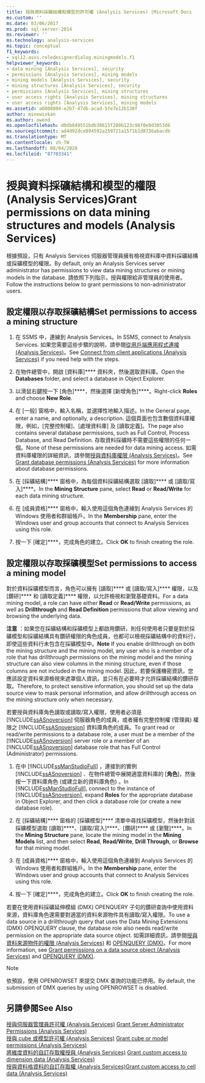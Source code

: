 ```yaml
---
title: 授與資料採礦結構和模型的許可權 (Analysis Services) |Microsoft Docs
ms.custom: ''
ms.date: 03/06/2017
ms.prod: sql-server-2014
ms.reviewer: ''
ms.technology: analysis-services
ms.topic: conceptual
f1_keywords:
- sql12.asvs.roledesignerdialog.miningmodels.f1
helpviewer_keywords:
- data mining [Analysis Services], security
- permissions [Analysis Services], mining models
- mining models [Analysis Services], security
- mining structures [Analysis Services], security
- permissions [Analysis Services], mining structures
- user access rights [Analysis Services], mining structures
- user access rights [Analysis Services], mining models
ms.assetid: a0008004-e2b7-47db-acad-5fe7e12b130f
author: minewiskan
ms.author: owend
ms.openlocfilehash: d0db849551bdb38615f280b123c98f0e9d3053d6
ms.sourcegitcommit: ad4d92dce894592a259721a1571b1d8736abacdb
ms.translationtype: MT
ms.contentlocale: zh-TW
ms.lasthandoff: 08/04/2020
ms.locfileid: "87703341"
---
```

# <a name="grant-permissions-on-data-mining-structures-and-models-analysis-services"></a><span data-ttu-id="c01d6-102">授與資料採礦結構和模型的權限 (Analysis Services)</span><span class="sxs-lookup"><span data-stu-id="c01d6-102">Grant permissions on data mining structures and models (Analysis Services)</span></span>
  <span data-ttu-id="c01d6-103">根據預設，只有 Analysis Services 伺服器管理員擁有檢視資料庫中資料採礦結構或採礦模型的權限。</span><span class="sxs-lookup"><span data-stu-id="c01d6-103">By default, only an Analysis Services server administrator has permissions to view data mining structures or mining models in the database.</span></span> <span data-ttu-id="c01d6-104">請依照下列指示，授與權限給非管理員的使用者。</span><span class="sxs-lookup"><span data-stu-id="c01d6-104">Follow the instructions below to grant permissions to non-administrator users.</span></span>  
  
## <a name="set-permissions-to-access-a-mining-structure"></a><span data-ttu-id="c01d6-105">設定權限以存取採礦結構</span><span class="sxs-lookup"><span data-stu-id="c01d6-105">Set permissions to access a mining structure</span></span>  
  
1.  <span data-ttu-id="c01d6-106">在 SSMS 中，連線到 Analysis Services。</span><span class="sxs-lookup"><span data-stu-id="c01d6-106">In SSMS, connect to Analysis Services.</span></span> <span data-ttu-id="c01d6-107">如果您需要這些步驟的說明，請參閱[從用戶端應用程式連接 &#40;Analysis Services&#41;](../instances/connect-from-client-applications-analysis-services.md)。</span><span class="sxs-lookup"><span data-stu-id="c01d6-107">See [Connect from client applications &#40;Analysis Services&#41;](../instances/connect-from-client-applications-analysis-services.md) if you need help with the steps.</span></span>  
  
2.  <span data-ttu-id="c01d6-108">在物件總管中，開啟 [資料庫]\*\*\*\* 資料夾，然後選取資料庫。</span><span class="sxs-lookup"><span data-stu-id="c01d6-108">Open the **Databases** folder, and select a database in Object Explorer.</span></span>  
  
3.  <span data-ttu-id="c01d6-109">以滑鼠右鍵按一下 [角色]\*\*\*\*，然後選擇 [新增角色]\*\*\*\*。</span><span class="sxs-lookup"><span data-stu-id="c01d6-109">Right-click **Roles** and choose **New Role**.</span></span>  
  
4.  <span data-ttu-id="c01d6-110">在 [一般] 窗格中，輸入名稱，並選擇性地輸入描述。</span><span class="sxs-lookup"><span data-stu-id="c01d6-110">In the General page, enter a name, and optionally, a description.</span></span> <span data-ttu-id="c01d6-111">這個頁面也包含數個資料庫權限，例如，[完整控制權]、[處理資料庫] 及 [讀取定義]。</span><span class="sxs-lookup"><span data-stu-id="c01d6-111">The page also contains several database permissions, such as Full Control, Process Database, and Read Definition.</span></span> <span data-ttu-id="c01d6-112">存取資料採礦時不需要這些權限的任何一個。</span><span class="sxs-lookup"><span data-stu-id="c01d6-112">None of these permissions are needed for data mining access.</span></span> <span data-ttu-id="c01d6-113">如需資料庫權限的詳細資訊，請參閱[授與資料庫權限 &#40;Analysis Services&#41;](grant-database-permissions-analysis-services.md)。</span><span class="sxs-lookup"><span data-stu-id="c01d6-113">See [Grant database permissions &#40;Analysis Services&#41;](grant-database-permissions-analysis-services.md) for more information about database permissions.</span></span>  
  
5.  <span data-ttu-id="c01d6-114">在 [採礦結構]\*\*\*\* 窗格中，為每個資料採礦結構選取 [讀取]\*\*\*\* 或 [讀取/寫入]\*\*\*\*。</span><span class="sxs-lookup"><span data-stu-id="c01d6-114">In the **Mining Structure** pane, select **Read** or **Read/Write**  for each data mining structure.</span></span>  
  
6.  <span data-ttu-id="c01d6-115">在 [成員資格]\*\*\*\* 窗格中，輸入使用這個角色連線到 Analysis Services 的 Windows 使用者和群組帳戶。</span><span class="sxs-lookup"><span data-stu-id="c01d6-115">In the **Membership** pane, enter the Windows user and group accounts that connect to Analysis Services using this role.</span></span>  
  
7.  <span data-ttu-id="c01d6-116">按一下 [確定]\*\*\*\*，完成角色的建立。</span><span class="sxs-lookup"><span data-stu-id="c01d6-116">Click **OK** to finish creating the role.</span></span>  
  
## <a name="set-permissions-to-access-a-mining-model"></a><span data-ttu-id="c01d6-117">設定權限以存取採礦模型</span><span class="sxs-lookup"><span data-stu-id="c01d6-117">Set permissions to access a mining model</span></span>  
 <span data-ttu-id="c01d6-118">對於資料採礦模型而言，角色可以擁有 [讀取]\*\*\*\* 或 [讀取/寫入]\*\*\*\* 權限，以及 [鑽研]\*\*\*\* 和 [讀取定義]\*\*\*\* 權限，以允許檢視和瀏覽基礎資料。</span><span class="sxs-lookup"><span data-stu-id="c01d6-118">For a data mining model, a role can have either **Read** or **Read/Write** permissions, as well as **Drillthrough** and **Read Definition** permissions that allow viewing and browsing the underlying data.</span></span>  
  
 <span data-ttu-id="c01d6-119">**注意** ：如果您在採礦結構和採礦模型上都啟用鑽研，則任何使用者只要是對於採礦模型和採礦結構具有鑽研權限的角色成員，也都可以檢視採礦結構中的資料行，即使這些資料行未包含在採礦模型中。</span><span class="sxs-lookup"><span data-stu-id="c01d6-119">**Note** If you enable drillthrough on both the mining structure and the mining model, any user who is a member of a role that has drillthrough permissions on the mining model and the mining structure can also view columns in the mining structure, even if those columns are not included in the mining model.</span></span> <span data-ttu-id="c01d6-120">因此，若要保護機密資訊，您應該設定資料來源檢視來遮罩個人資訊，並只有在必要時才允許採礦結構的鑽研存取。</span><span class="sxs-lookup"><span data-stu-id="c01d6-120">Therefore, to protect sensitive information, you should set up the data source view to mask personal information, and allow drillthrough access on the mining structure only when necessary.</span></span>  
  
 <span data-ttu-id="c01d6-121">若要授與資料庫角色讀取或讀取/寫入權限，使用者必須是 [!INCLUDE[ssASnoversion](../../includes/ssasnoversion-md.md)] 伺服器角色的成員，或者擁有完整控制權 (管理員) 權限之 [!INCLUDE[ssASnoversion](../../includes/ssasnoversion-md.md)] 資料庫角色的成員。</span><span class="sxs-lookup"><span data-stu-id="c01d6-121">To grant read or read/write permissions to a database role, a user must be a member of the [!INCLUDE[ssASnoversion](../../includes/ssasnoversion-md.md)] server role or a member of an [!INCLUDE[ssASnoversion](../../includes/ssasnoversion-md.md)] database role that has Full Control (Administrator) permissions.</span></span>  
  
1.  <span data-ttu-id="c01d6-122">在中 [!INCLUDE[ssManStudioFull](../../includes/ssmanstudiofull-md.md)] ，連接到的實例 [!INCLUDE[ssASnoversion](../../includes/ssasnoversion-md.md)] 、在物件總管中展開適當資料庫的 [**角色**]，然後按一下資料庫角色 (或建立新的資料庫角色) 。</span><span class="sxs-lookup"><span data-stu-id="c01d6-122">In [!INCLUDE[ssManStudioFull](../../includes/ssmanstudiofull-md.md)], connect to the instance of [!INCLUDE[ssASnoversion](../../includes/ssasnoversion-md.md)], expand **Roles** for the appropriate database in Object Explorer, and then click a database role (or create a new database role).</span></span>  
  
2.  <span data-ttu-id="c01d6-123">在 [採礦結構]\*\*\*\* 窗格的 [採礦模型]\*\*\*\* 清單中尋找採礦模型，然後針對該採礦模型選取 [讀取]\*\*\*\*、[讀取/寫入]\*\*\*\*、[鑽研]\*\*\*\* 或 [瀏覽]\*\*\*\*。</span><span class="sxs-lookup"><span data-stu-id="c01d6-123">In the **Mining Structure** pane, locate the mining model in the **Mining Models** list, and then select **Read**, **Read/Write**, **Drill Through**, or **Browse** for that mining model.</span></span>  
  
3.  <span data-ttu-id="c01d6-124">在 [成員資格]\*\*\*\* 窗格中，輸入使用這個角色連線到 Analysis Services 的 Windows 使用者和群組帳戶。</span><span class="sxs-lookup"><span data-stu-id="c01d6-124">In the **Membership** pane, enter the Windows user and group accounts that connect to Analysis Services using this role.</span></span>  
  
4.  <span data-ttu-id="c01d6-125">按一下 [確定]\*\*\*\*，完成角色的建立。</span><span class="sxs-lookup"><span data-stu-id="c01d6-125">Click **OK** to finish creating the role.</span></span>  
  
 <span data-ttu-id="c01d6-126">若要在使用資料採礦延伸模組 (DMX) OPENQUERY 子句的鑽研查詢中使用資料來源，資料庫角色還需要對適當的資料來源物件具有讀取/寫入權限。</span><span class="sxs-lookup"><span data-stu-id="c01d6-126">To use a data source in a drillthrough query that uses the Data Mining Extensions (DMX) OPENQUERY clause, the database role also needs read/write permission on the appropriate data source object.</span></span> <span data-ttu-id="c01d6-127">如需詳細資訊，請參閱[授與資料來源物件的權限 &#40;Analysis Services&#41;](grant-permissions-on-a-data-source-object-analysis-services.md) 和 [OPENQUERY &#40;DMX&#41;](/sql/dmx/source-data-query-openquery)。</span><span class="sxs-lookup"><span data-stu-id="c01d6-127">For more information, see [Grant permissions on a data source object &#40;Analysis Services&#41;](grant-permissions-on-a-data-source-object-analysis-services.md) and [OPENQUERY &#40;DMX&#41;](/sql/dmx/source-data-query-openquery).</span></span>  
  
> [!NOTE]  
>  <span data-ttu-id="c01d6-128">依預設，使用 OPENROWSET 來提交 DMX 查詢的功能已停用。</span><span class="sxs-lookup"><span data-stu-id="c01d6-128">By default, the submission of DMX queries by using OPENROWSET is disabled.</span></span>  
  
## <a name="see-also"></a><span data-ttu-id="c01d6-129">另請參閱</span><span class="sxs-lookup"><span data-stu-id="c01d6-129">See Also</span></span>  
 <span data-ttu-id="c01d6-130">[授與伺服器管理員許可權 &#40;Analysis Services&#41;](../instances/grant-server-admin-rights-to-an-analysis-services-instance.md) </span><span class="sxs-lookup"><span data-stu-id="c01d6-130">[Grant Server Administrator Permissions &#40;Analysis Services&#41;](../instances/grant-server-admin-rights-to-an-analysis-services-instance.md) </span></span>  
 <span data-ttu-id="c01d6-131">[授與 cube 或模型許可權 &#40;Analysis Services&#41;](grant-cube-or-model-permissions-analysis-services.md) </span><span class="sxs-lookup"><span data-stu-id="c01d6-131">[Grant cube or model permissions &#40;Analysis Services&#41;](grant-cube-or-model-permissions-analysis-services.md) </span></span>  
 <span data-ttu-id="c01d6-132">[將維度資料的自訂存取權授與 &#40;Analysis Services&#41;](grant-custom-access-to-dimension-data-analysis-services.md) </span><span class="sxs-lookup"><span data-stu-id="c01d6-132">[Grant custom access to dimension data &#40;Analysis Services&#41;](grant-custom-access-to-dimension-data-analysis-services.md) </span></span>  
 [<span data-ttu-id="c01d6-133">授與資料格資料的自訂存取權 &#40;Analysis Services&#41;</span><span class="sxs-lookup"><span data-stu-id="c01d6-133">Grant custom access to cell data &#40;Analysis Services&#41;</span></span>](grant-custom-access-to-cell-data-analysis-services.md)  
  
  
